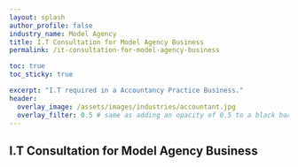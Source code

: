 ```yaml
---
layout: splash 
author_profile: false 
industry_name: Model Agency
title: I.T Consultation for Model Agency Business
permalink: /it-consultation-for-model-agency-business

toc: true
toc_sticky: true

excerpt: "I.T required in a Accountancy Practice Business."
header:
  overlay_image: /assets/images/industries/accountant.jpg
  overlay_filter: 0.5 # same as adding an opacity of 0.5 to a black background
---
```


## I.T Consultation for Model Agency Business
